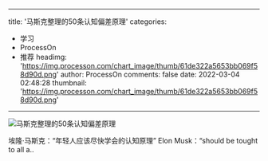 
---
title: '马斯克整理的50条认知偏差原理'
categories: 
 - 学习
 - ProcessOn
 - 推荐
headimg: 'https://img.processon.com/chart_image/thumb/61de322a5653bb069f58d90d.png'
author: ProcessOn
comments: false
date: 2022-03-04 02:48:28
thumbnail: 'https://img.processon.com/chart_image/thumb/61de322a5653bb069f58d90d.png'
---

<div>   
<img class="thumb" alt="马斯克整理的50条认知偏差原理" src="https://img.processon.com/chart_image/thumb/61de322a5653bb069f58d90d.png" referrerpolicy="no-referrer">
<p>埃隆·马斯克：“年轻人应该尽快学会的认知原理”
Elon Musk：“should be tought to all a..</p>  
</div>
            